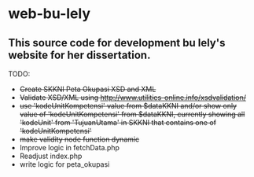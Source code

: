 # web-bu-lely

## This source code for development bu lely's website for her dissertation.

TODO:
- ~~Create SKKNI Peta Okupasi XSD and XML~~
- ~~Validate XSD/XML using http://www.utilities-online.info/xsdvalidation/~~
- ~~use 'kodeUnitKompetensi' value from $dataKKNI and/or show only value of 'kodeUnitKompetensi' from $dataKKNI, currently showing all 'kodeUnit' from  'TujuanUtama' in SKKNI that contains one of 'kodeUnitKompetensi'~~
- ~~make validity node function dynamic~~
- Improve logic in fetchData.php
- Readjust index.php
- write logic for peta_okupasi
